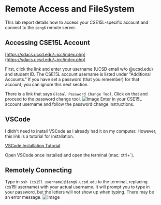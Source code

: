 # Remote Access and FileSystem
This lab report details how to access your CSE15L-specific account and connect to the `ieng6` remote server.

## Accessing CSE15L Account
[https://sdacs.ucsd.edu/~icc/index.php](https://sdacs.ucsd.edu/~icc/index.php)

First, click the link and enter your username (UCSD email w/o @ucsd.edu) and student ID. The CSE15L account username is listed under "Additional Accounts." 
If you have set a password (that you remember) for that account, you can ignore this next section.

There is a link that says `Global Password Change Tool`. Click on that and proceed to the password change tool.
![Image](https://emivcleave.github.io/cse15l-lab-reports/password-change.png)
Enter in your CSE15L account username and follow the password change instructions.

## VSCode
I didn't need to install VSCode as I already had it on my computer. However, this link is a tutorial for installation.

[VSCode Installation Tutorial](https://code.visualstudio.com/docs/setup/setup-overview)

Open VSCode once installed and open the terminal (mac: ctrl+`). 

## Remotely Connecting
Type in `ssh (cs15l username)@ieng6.ucsd.edu` to the terminal, replacing (cs15l username) with your actual username. 
It will prompt you to type in your password, but the letters will not show up when typing.
There may be an error message.
![Image](https://emivcleave.github.io/cse15l-lab-reports/error.png)
